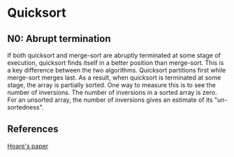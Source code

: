 # Quicksort



## N0: Abrupt termination

If both quicksort and merge-sort are abruptly terminated at some stage of execution, quicksort finds itself in a better position than merge-sort. This is a key difference between the two algorithms. Quicksort partitions first while merge-sort merges last. As a result, when quicksort is terminated at some stage, the array is partially sorted. One way to measure this is to see the number of inversions. The number of inversions in a sorted array is zero. For an unsorted array, the number of inversions gives an estimate of its "un-sortedness".



## References

[Hoare's paper](http://rabbit.eng.miami.edu/class/een511/quicksort.pdf)
